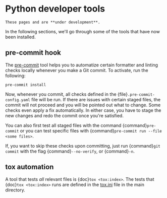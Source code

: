 # Python developer tools

```{warning}
These pages and are **under development**.
```

In the following sections, we'll go through some of the tools that have now
been installed.

## pre-commit hook

The [pre-commit](https://pre-commit.com/) tool helps you to automatize certain
formatter and linting checks locally whenever you make a Git commit. To
activate, run the following:

```shell
pre-commit install
```

Now, whenever you commit, all checks defined in the
{file}`.pre-commit-config.yaml` file will be run. If there are issues with
certain staged files, the commit will not proceed and you will be pointed out
what to change. Some checks even apply a fix automatically. In either case, you
have to stage the new changes and redo the commit once you're satisfied.

You can also first test all staged files with the command {command}`pre-commit`
or you can test specific files with
{command}`pre-commit run --file <some files>`.

If, you want to skip these checks upon committing, just run
{command}`git commit` with the flag {command}`--no-verify`, or {command}`-n`.

## tox automation

A tool that tests _all_ relevant files is {doc}`tox <tox:index>`. The tests
that {doc}`tox <tox:index>` runs are defined in the
[tox.ini](https://github.com/ComPWA/pycompwa/blob/master/tox.ini) file in the
main directory.
